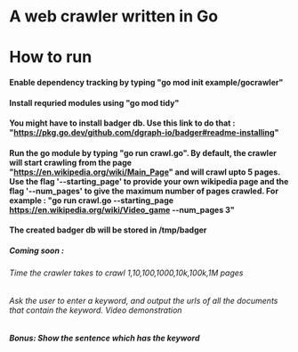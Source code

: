 # A web crawler written in Go

# How to run

#### Enable dependency tracking by typing "go mod init example/gocrawler"

#### Install requried modules using "go mod tidy"

#### You might have to install badger db. Use this link to do that : "https://pkg.go.dev/github.com/dgraph-io/badger#readme-installing"

#### Run the go module by typing "go run crawl.go". By default, the crawler will start crawling from the page "https://en.wikipedia.org/wiki/Main_Page" and will crawl upto 5 pages. Use the flag '--starting_page' to provide your own wikipedia page and the flag '--num_pages' to give the maximum number of pages crawled. For example : "go run crawl.go --starting_page https://en.wikipedia.org/wiki/Video_game --num_pages 3"

#### The created badger db will be stored in /tmp/badger

##### Coming soon : 

###### Time the crawler takes to crawl 1,10,100,1000,10k,100k,1M pages
###### Ask the user to enter a keyword, and output the urls of all the documents that contain the keyword. Video demonstration
##### Bonus: Show the sentence which has the keyword
